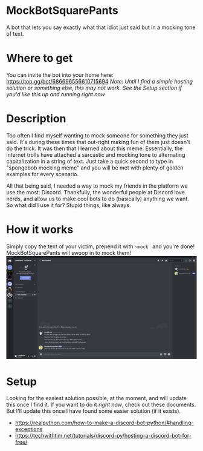 # MockBotSquarePants
A bot that lets you say exactly what that idiot just said but in a mocking tone of text.

# Where to get
You can invite the bot into your home here: https://top.gg/bot/686696556610715694
*Note: Until I find a simple hosting solution or something else, this may not work. See the Setup section if you'd like this up and running right now*


# Description
Too often I find myself wanting to mock someone for something they just said. It's during these times that out-right making fun of them just doesn't do the trick. It was then that I learned about this meme. Essentially, the internet trolls have attached a sarcastic and mocking tone to alternating capitalization in a string of text. Just take a quick second to type in "spongebob mocking meme" and you will be met with plenty of golden examples for every scenario.

All that being said, I needed a way to mock my friends in the platform we use the most: Discord. Thankfully, the wonderful people at Discord love nerds, and allow us to make cool bots to do (basically) anything we want. So what did I use it for? Stupid things, like always.

# How it works
Simply copy the text of your victim, prepend it with `~mock ` and you're done! MockBotSquarePants will swoop in to mock them!
![MockBotSquarePants Example](https://github.com/MasonStooksbury/MockBotSquarePants/blob/master/MBSPTest.png)

# Setup
Looking for the easiest solution possible, at the moment, and will update this once I find it. If you want to do it *right now*, check out these documents. But I'll update this once I have found some easier solution (if it exists).
 - https://realpython.com/how-to-make-a-discord-bot-python/#handling-exceptions
 - https://techwithtim.net/tutorials/discord-py/hosting-a-discord-bot-for-free/
